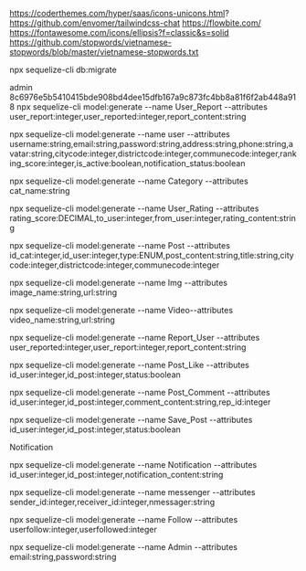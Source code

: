 https://coderthemes.com/hyper/saas/icons-unicons.html?
https://github.com/envomer/tailwindcss-chat
https://flowbite.com/
https://fontawesome.com/icons/ellipsis?f=classic&s=solid
https://github.com/stopwords/vietnamese-stopwords/blob/master/vietnamese-stopwords.txt

npx sequelize-cli db:migrate

admin 8c6976e5b5410415bde908bd4dee15dfb167a9c873fc4bb8a81f6f2ab448a918
npx sequelize-cli model:generate --name User_Report --attributes user_report:integer,user_reported:integer,report_content:string


npx sequelize-cli model:generate --name user --attributes username:string,email:string,password:string,address:string,phone:string,avatar:string,citycode:integer,districtcode:integer,communecode:integer,ranking_score:integer,is_active:boolean,notification_status:boolean

npx sequelize-cli model:generate --name Category --attributes cat_name:string

npx sequelize-cli model:generate --name User_Rating --attributes rating_score:DECIMAL,to_user:integer,from_user:integer,rating_content:string

npx sequelize-cli model:generate --name Post --attributes id_cat:integer,id_user:integer,type:ENUM,post_content:string,title:string,citycode:integer,districtcode:integer,communecode:integer


npx sequelize-cli model:generate --name Img --attributes image_name:string,url:string

npx sequelize-cli model:generate --name Video--attributes video_name:string,url:string


npx sequelize-cli model:generate --name Report_User --attributes user_reported:integer,user_report:integer,report_content:string


npx sequelize-cli model:generate --name Post_Like --attributes id_user:integer,id_post:integer,status:boolean


npx sequelize-cli model:generate --name Post_Comment --attributes id_user:integer,id_post:integer,comment_content:string,rep_id:integer


npx sequelize-cli model:generate --name Save_Post --attributes id_user:integer,id_post:integer,status:boolean

Notification

npx sequelize-cli model:generate --name Notification --attributes id_user:integer,id_post:integer,notification_content:string


npx sequelize-cli model:generate --name messenger --attributes sender_id:integer,receiver_id:integer,nmessager:string


npx sequelize-cli model:generate --name Follow --attributes userfollow:integer,userfollowed:integer


npx sequelize-cli model:generate --name Admin --attributes email:string,password:string